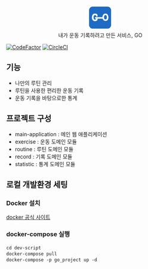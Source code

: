 <p align="center">
    <img src="images/logo.png" width="80"><br>
    내가 운동 기록하려고 만든 서비스, GO
</p>

[![CodeFactor](https://www.codefactor.io/repository/github/parkilhoon/go/badge)](https://www.codefactor.io/repository/github/parkilhoon/go)
[![CircleCI](https://circleci.com/gh/ParkIlHoon/go/tree/main.svg?style=svg)](https://circleci.com/gh/ParkIlHoon/go/tree/main)

## 기능
* 나만의 루틴 관리
* 루틴을 사용한 편리한 운동 기록
* 운동 기록을 바탕으로한 통계

## 프로젝트 구성
* main-application : 메인 웹 애플리케이션
* exercise : 운동 도메인 모듈
* routine : 루틴 도메인 모듈
* record : 기록 도메인 모듈
* statistic : 통계 도메인 모듈

## 로컬 개발환경 세팅
### Docker 설치
[docker 공식 사이트](https://www.docker.com/get-started/)
### docker-compose 실행
```shell
cd dev-script
docker-compose pull
docker-compose -p go_project up -d
```